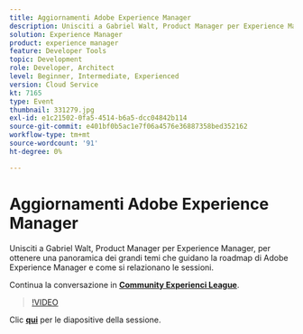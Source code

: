 ```yaml
---
title: Aggiornamenti Adobe Experience Manager
description: Unisciti a Gabriel Walt, Product Manager per Experience Manager, per ottenere una panoramica dei grandi temi che guidano la roadmap di Adobe Experience Manager e come si relazionano le sessioni. Questa sessione è stata distribuita come parte dell’evento Contenuto Adobe Developers Live.
solution: Experience Manager
product: experience manager
feature: Developer Tools
topic: Development
role: Developer, Architect
level: Beginner, Intermediate, Experienced
version: Cloud Service
kt: 7165
type: Event
thumbnail: 331279.jpg
exl-id: e1c21502-0fa5-4514-b6a5-dcc04842b114
source-git-commit: e401bf0b5ac1e7f06a4576e36887358bed352162
workflow-type: tm+mt
source-wordcount: '91'
ht-degree: 0%

---
```


# Aggiornamenti Adobe Experience Manager

Unisciti a Gabriel Walt, Product Manager per Experience Manager, per ottenere una panoramica dei grandi temi che guidano la roadmap di Adobe Experience Manager e come si relazionano le sessioni.

Continua la conversazione in **[Community Experienci League](https://adobe.ly/36Yd3v6)**.

>[!VIDEO](https://video.tv.adobe.com/v/331279/?quality=12&learn=on&hidetitle=true)

Clic **[qui](/help/adobe-developers-live/assets/experience-manager-updates.pdf)** per le diapositive della sessione.
